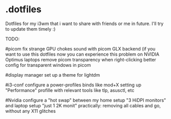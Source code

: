 # .dotfiles
Dotfiles for my i3wm that i want to share with friends or me in future. I'll try to update them timely :)

TODO:

#picom
fix strange GPU chokes sound with picom GLX backend (if you want to use this dotfiles now you can experience this problem on NVIDIA Optimus laptops
remove picom transparency when right-clicking 
better config for transparent windows in picom

#display manager
set up a theme for lightdm

#i3-conf
configure a power-profiles binds like mod+X setting up "Performance" profille with relevant tools like tlp, asusctl, etc

#Nvidia
configure a "hot swap" between my home setup "3 HiDPI monitors" and laptop setup "just 1 2K monit"
practically: removing all cables and go, without any X11 glitches
